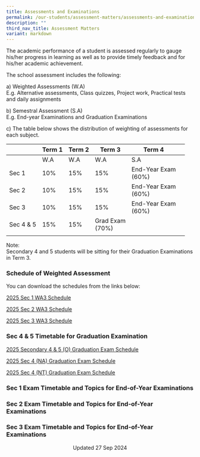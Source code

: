 ```yaml
---
title: Assessments and Examinations
permalink: /our-students/assessment-matters/assessments-and-examinations/
description: ""
third_nav_title: Assessment Matters
variant: markdown
---
```

The academic performance of a student is assessed regularly to gauge his/her progress in learning as well as to provide timely feedback and for his/her academic achievement.

The school assessment includes the following:

a) Weighted Assessments (W.A) <br>
E.g. Alternative assessments, Class quizzes, Project work, Practical tests and daily assignments

b) Semestral Assessment (S.A) <br>
E.g. End-year Examinations and Graduation Examinations

c) The table below shows the distribution of weighting of assessments for each subject.

| | Term 1 | Term 2 |Term 3  | Term 4 |  | 
|---|---|---|---|---|---|
| | W.A | W.A |  W.A | S.A |
| Sec 1 | 10% | 15% | 15% | End-Year Exam<br>(60%) |
| Sec 2 | 10% | 15% | 15% | End-Year Exam<br>(60%) |
| Sec 3 | 10% | 15% | 15% | End-Year Exam<br>(60%) |
|Sec 4 &amp; 5|15%|15%|Grad Exam<br>(70%)|
| | | | | | 

Note:&nbsp;<br>
Secondary 4 and 5 students will be sitting for their Graduation Examinations in Term 3. &nbsp;&nbsp;

### Schedule of Weighted Assessment

You can download the schedules from the links below:  

[2025 Sec 1 WA3 Schedule](/files/2025_WA3_PN_Sec_1_0807_1700hrs.pdf)

[2025 Sec 2 WA3 Schedule](/files/2025_WA3_PN_Sec_2_0807_1700hrs.pdf)

[2025 Sec 3 WA3 Schedule](/files/2025_WA3_PN_Sec_3_0807_1700hrs.pdf)

### Sec 4 &amp; 5 Timetable for Graduation Examination

[2025 Secondary 4 &amp; 5 (O) Graduation Exam Schedule ](/files/GE_2025_29_July_2025.pdf)

[2025 Sec 4 (NA) Graduation Exam Schedule](/files/2025_Sec_4_5_GE___NA_Level.pdf)

[2025 Sec 4 (NT) Graduation Exam Schedule](/files/2025_Sec_4_5_GE___NT_Level.pdf)



### Sec 1 Exam Timetable and Topics for End-of-Year Examinations

  
### Sec 2 Exam Timetable and Topics for End-of-Year Examinations


### Sec 3 Exam Timetable and Topics for End-of-Year Examinations



<center> Updated 27 Sep 2024 </center>